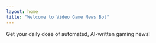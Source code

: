 ```yaml
---
layout: home
title: "Welcome to Video Game News Bot"
---
```


Get your daily dose of automated, AI-written gaming news!
